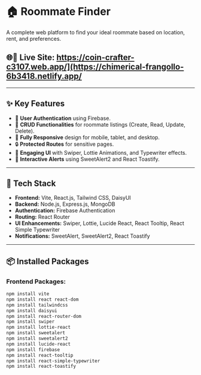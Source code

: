 # 🏠 Roommate Finder

A complete web platform to find your ideal roommate based on location, rent, and preferences.

## 🌐🔗 Live Site: https://coin-crafter-c3107.web.app/](https://chimerical-frangollo-6b3418.netlify.app/ 
---

## ✨ Key Features

- 🔐 **User Authentication** using Firebase.
- 📃 **CRUD Functionalities** for roommate listings (Create, Read, Update, Delete).
- 📱 **Fully Responsive** design for mobile, tablet, and desktop.
- 🔒 **Protected Routes** for sensitive pages.
- 🎨 **Engaging UI** with Swiper, Lottie Animations, and Typewriter effects.
- 🔔 **Interactive Alerts** using SweetAlert2 and React Toastify.

---

## 🧰 Tech Stack

- **Frontend:** Vite, React.js, Tailwind CSS, DaisyUI
- **Backend:** Node.js, Express.js, MongoDB
- **Authentication:** Firebase Authentication
- **Routing:** React Router
- **UI Enhancements:** Swiper, Lottie, Lucide React, React Tooltip, React Simple Typewriter
- **Notifications:** SweetAlert, SweetAlert2, React Toastify

---

## 📦 Installed Packages

### Frontend Packages:
```bash
npm install vite
npm install react react-dom
npm install tailwindcss 
npm install daisyui
npm install react-router-dom
npm install swiper
npm install lottie-react
npm install sweetalert
npm install sweetalert2
npm install lucide-react
npm install firebase
npm install react-tooltip
npm install react-simple-typewriter
npm install react-toastify
